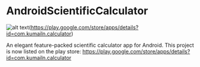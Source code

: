 # AndroidScientificCalculator
![alt text](http://i.imgur.com/UcnsiCU.png)(https://play.google.com/store/apps/details?id=com.kumailn.calculator)

An elegant feature-packed scientific calculator app for Android.
This project is now listed on the play store: https://play.google.com/store/apps/details?id=com.kumailn.calculator
